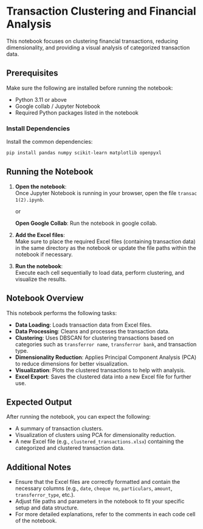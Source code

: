 # Transaction Clustering and Financial Analysis

This notebook focuses on clustering financial transactions, reducing dimensionality, and providing a visual analysis of categorized transaction data.

## Prerequisites

Make sure the following are installed before running the notebook:

- Python 3.11 or above
- Google collab / Jupyter Notebook
- Required Python packages listed in the notebook

### Install Dependencies

Install the common dependencies:

```bash
pip install pandas numpy scikit-learn matplotlib openpyxl 
```

## Running the Notebook


1. **Open the notebook**:  
   Once Jupyter Notebook is running in your browser, open the file `transac 1(2).ipynb`.
   
   or
   
   **Open Google Collab**:
    Run the notebook in google collab.
3. **Add the Excel files**:  
   Make sure to place the required Excel files (containing transaction data) in the same directory as the notebook or update the file paths within the notebook if necessary.

6. **Run the notebook**:  
   Execute each cell sequentially to load data, perform clustering, and visualize the results.

## Notebook Overview

This notebook performs the following tasks:

- **Data Loading**: Loads transaction data from Excel files.
- **Data Processing**: Cleans and processes the transaction data.
- **Clustering**: Uses DBSCAN for clustering transactions based on categories such as `transferror name`, `transferror bank`, and transaction type.
- **Dimensionality Reduction**: Applies Principal Component Analysis (PCA) to reduce dimensions for better visualization.
- **Visualization**: Plots the clustered transactions to help with analysis.
- **Excel Export**: Saves the clustered data into a new Excel file for further use.

## Expected Output

After running the notebook, you can expect the following:

- A summary of transaction clusters.
- Visualization of clusters using PCA for dimensionality reduction.
- A new Excel file (e.g., `clustered_transactions.xlsx`) containing the categorized and clustered transaction data.

## Additional Notes

- Ensure that the Excel files are correctly formatted and contain the necessary columns (e.g., `date`, `cheque no`, `particulars`, `amount`, `transferror_type`, etc.).
- Adjust file paths and parameters in the notebook to fit your specific setup and data structure.
- For more detailed explanations, refer to the comments in each code cell of the notebook.


